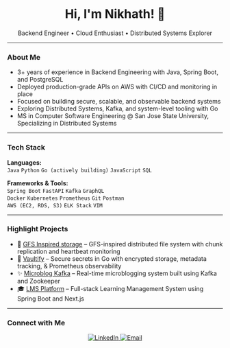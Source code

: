 <h1 align="center">Hi, I'm Nikhath! 👋</h1>
<p align="center">Backend Engineer • Cloud Enthusiast • Distributed Systems Explorer</p>

---

### About Me

-  3+ years of experience in Backend Engineering with Java, Spring Boot, and PostgreSQL
-  Deployed production-grade APIs on AWS with CI/CD and monitoring in place
-  Focused on building secure, scalable, and observable backend systems
-  Exploring Distributed Systems, Kafka, and system-level tooling with Go
-  MS in Computer Software Engineering @ San Jose State University, Specializing in Distributed Systems

---

### Tech Stack

**Languages:**  
`Java` `Python` `Go (actively building)` `JavaScript` `SQL`

**Frameworks & Tools:**  
`Spring Boot` `FastAPI` `Kafka` `GraphQL`  
`Docker` `Kubernetes` `Prometheus` `Git` `Postman`  
`AWS (EC2, RDS, S3)` `ELK Stack` `VIM`

---

### Highlight Projects

- 📂 [GFS Inspired storage](https://github.com/nikhathfirdose1/GFS-Distributed-Storage) – GFS-inspired distributed file system with chunk replication and heartbeat monitoring
- 🔐 [Vaultify](https://github.com/nikhathfirdose1/Vaultify) – Secure secrets in Go with encrypted storage, metadata tracking, & Prometheus observability
- ✨ [Microblog Kafka](https://github.com/nikhathfirdose1/Microblogging-Platform) – Real-time microblogging system built using Kafka and Zookeeper
- 🎓 [LMS Platform](https://github.com/nikhathfirdose1/Learning-Management-System) – Full-stack Learning Management System using Spring Boot and Next.js  

---


### Connect with Me

<p align="center">
  <a href="https://www.linkedin.com/in/nikhath-firdose/">
    <img src="https://img.shields.io/badge/LinkedIn-blue?style=for-the-badge&logo=linkedin&logoColor=white" alt="LinkedIn">
  </a>
  <a href="mailto:nikhathh.firdose@gmail.com">
    <img src="https://img.shields.io/badge/Email-grey?style=for-the-badge&logo=gmail&logoColor=white" alt="Email">
  </a>
</p>
